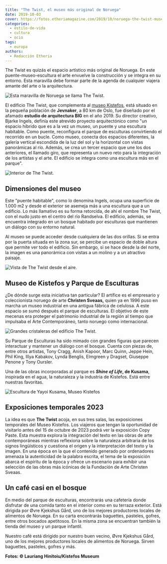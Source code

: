 ```yaml
---
title: "The Twist, el museo más original de Noruega"
date: 2019-10-03
cover: https://fotos.etheriamagazine.com/2019/10/noruega-the-twist-museo-kistefos-mujeres.jpg
categories: 
  - estilo-de-vida
  - cultura
  - ocio
tags: 
  - europa
authors: 
  - Redacción Etheria
---
```


The Twist es quizás el espacio artístico más original de Noruega. En este 
puente-museo-escultura el arte envuelve la construcción y se integra en su entorno. Esta 
maravilla debe formar parte de la agenda de cualquier viajera amante del arte o la 
arquitectura. 

![Esta maravilla de Noruega se llama The Twist.](https://fotos.etheriamagazine.com/2019/10/noruega-the-twist-museo-kistefos-mujeres.jpg "Esta maravilla de Noruega se llama The Twist.")

El edificio The Twist, que complementa al [museo 
Kistefos](https://www.kistefosmuseum.com/art/the-twist-gallery), está situado en la 
pequeña población de **Jevnaker**, a 80 km de Oslo, fue diseñado por el afamado 
**estudio de arquitectura BIG** en el año 2019. Su director creativo, Bjarke Ingels, 
definía este atrevido proyecto arquitectónico como "un espacio híbrido que es a la vez 
un museo, un puente y una escultura habitable. Como puente, reconfigura el parque de 
esculturas convirtiendo el recorrido en un bucle. Como museo, conecta dos espacios 
diferentes, la galería vertical escondida de la luz del sol y la horizontal con vistas 
panorámicas al río. Además, se crea un tercer espacio que une los dos anteriores, el 
llamado giro, que representa un nuevo reto para la integración de los artistas y el 
arte. El edificio se integra como una escultura más en el parque". 

![Interior de The Twist.](https://fotos.etheriamagazine.com/2019/10/noruega-the-twist-museo-kistefos-interior.jpg "Interior de The Twist.")

## Dimensiones del museo

Este "puente habitable", como lo denomina Ingels, ocupa una superficie de 1.000 m2 y 
desde el exterior se asemeja más a una escultura que a un edificio. Lo más llamativo es 
su forma retorcida, de ahí el nombre The Twist, con el nudo justo en el centro del río 
Randselva. El edificio, además, se encuentra integrado en un bosque habitado por 
esculturas que mantienen un diálogo con su entorno natural. 

Al museo se puede acceder desde cualquiera de las dos orillas. Si se entra por la puerta 
situada en la zona sur, se percibe un espacio de doble altura que permite ver todo el 
edificio. Sin embargo, si se hace desde la del norte, la imagen es una panorámica con 
vistas a un molino y a un atractivo paisaje. 

![Vista de The Twist desde el aire.](https://fotos.etheriamagazine.com/2019/10/noruega-the-twist-museo-kistefos.jpg "Vista de The Twist desde el aire.")

## Museo de Kistefos y Parque de Esculturas

¿De dónde surge esta iniciativa tan particular? El artífice es el empresario y 
coleccionista noruego de arte **Christen Sveaas,** quien ya en 1996 puso en marcha un 
museo industrial en una antigua fábrica de celulosa. A este espacio se sumó después el 
parque de esculturas. El objetivo de este mecenas era proteger el patrimonio industrial 
de la región al tiempo que impulsaba el Arte Contemporáneo, tanto noruego como 
internacional. 

![Grandes cristaleras del edificio The Twist.](https://fotos.etheriamagazine.com/2019/10/noruega-the-twist-museo-kistefos-cristalera.jpg "Grandes cristaleras del edificio The Twist.")

Su Parque de Esculturas ha sido mimado con grandes figuras que parecen interactuar y 
mantener un diálogo con el bosque. Cuenta con piezas de, entre otros artistas, Tony 
Cragg, Anish Kapoor, Marc Quinn, Jeppe Hein, Phil King, Illya Kabakov, Lynda Benglis, 
Elmgreen y Dragset, Giuseppe Penone y Tony Oursler. 

Una de las obras incorporadas al parque es **_Shine of Life_, de Kusama**, inspirada en 
el agua, la naturaleza y la industria de Kistefos. Está entre nuestras favoritas. 

![Escultura de Yayoi Kusama, Museo Kistefos](https://fotos.etheriamagazine.com/2019/10/noruega-Kistefos-Museet-Yayoi-Kusama.jpg "Shine of Life, de Yayoi Kusama. © Einar Aslaksen/ Museo Kistefos")

## Exposiciones temporales 2023

La idea es que **The Twist** acoja, en sus tres salas, las exposiciones temporales del 
Museo Kistefos. Los viajeros que tengan la oportunidad de visitarlo antes del 15 de 
octubre de 2023 podrá ver la exposición Copy Paste. Esta muestra explora la integración 
del texto en las obras de arte contemporáneas mientras reflexiona sobre la naturaleza 
arbitraria de los signos lingüísticos y cuestiona el origen y la interpretación del 
texto y la imagen. En una época en la que el contenido generado por ordenadores amenaza 
la autenticidad de la palabra escrita, el tema de la exposición abarca el espíritu de la 
época y ofrece un escenario para exhibir una selección de las obras más icónicas de la 
Fundación de Arte Christen Sveaas. 

## Un café casi en el bosque

En medio del parque de esculturas, encontrarás una cafetería donde disfrutar de una 
comida tanto en el interior como en su terraza exterior. Está dirigida por Øvre Kjekshus 
Gård, uno de los mejores productores locales de alimentos de Noruega. En su carta 
encontrarás baguettes, pasteles, gofres, entre otros bocados apetitosos. En la misma 
zona se encuentran también la tienda del museo y un parque infantil. 

Nuestro café está dirigido por nuestro buen vecino, Øvre Kjekshus Gård, uno de los 
mejores productores locales de alimentos de Noruega. Sirven baguettes, pasteles, gofres 
y más. 

**Fotos: © Lauriang Hinitoiu/Kistefos Museum**
